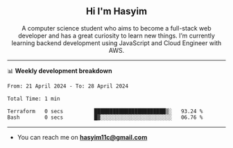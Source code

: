 <h2 align="center">Hi I'm Hasyim</h2>

<p align="center">A computer science student who aims to become a full-stack web developer and has a great curiosity to learn new things. I’m currently learning backend development using JavaScript and Cloud Engineer with AWS.</p>

---

📊 **Weekly development breakdown**

<!--START_SECTION:waka-->

```txt
From: 21 April 2024 - To: 28 April 2024

Total Time: 1 min

Terraform   0 secs          ███████████████████████▒░   93.24 %
Bash        0 secs          █▓░░░░░░░░░░░░░░░░░░░░░░░   06.76 %
```

<!--END_SECTION:waka-->

---

- You can reach me on **hasyim11c@gmail.com**
